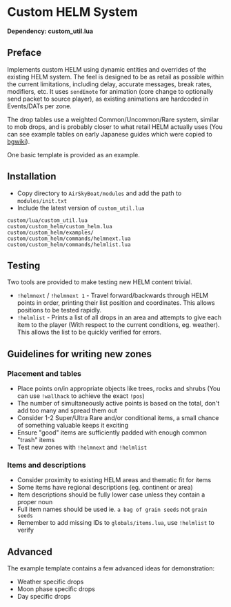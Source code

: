 # Custom HELM System
**Dependency: custom_util.lua**

## Preface

Implements custom HELM using dynamic entities and overrides of the existing HELM system. The feel is designed to be as retail as possible within the current limitations, including delay, accurate messages, break rates, modifiers, etc. It uses `sendEmote` for animation (core change to optionally send packet to source player), as existing animations are hardcoded in Events/DATs per zone.

The drop tables use a weighted Common/Uncommon/Rare system, similar to mob drops, and is probably closer to what retail HELM actually uses (You can see example tables on early Japanese guides which were copied to [bgwiki](https://www.bg-wiki.com/ffxi/Mining)).

One basic template is provided as an example.


## Installation

* Copy directory to `AirSkyBoat/modules` and add the path to `modules/init.txt`
* Include the latest version of `custom_util.lua`
```
custom/lua/custom_util.lua
custom/custom_helm/custom_helm.lua
custom/custom_helm/examples/
custom/custom_helm/commands/helmnext.lua
custom/custom_helm/commands/helmlist.lua
```


## Testing

Two tools are provided to make testing new HELM content trivial.
* `!helmnext` / `!helmnext 1` - Travel forward/backwards through HELM points in order, printing their list position and coordinates. This allows positions to be tested rapidly.
* `!helmlist` - Prints a list of all drops in an area and attempts to give each item to the player (With respect to the current conditions, eg. weather). This allows the list to be quickly verified for errors.


## Guidelines for writing new zones

### Placement and tables
* Place points on/in appropriate objects like trees, rocks and shrubs (You can use `!wallhack` to achieve the exact `!pos`)
* The number of simultaneously active points is based on the total, don't add too many and spread them out
* Consider 1-2 Super/Ultra Rare and/or conditional items, a small chance of something valuable keeps it exciting
* Ensure "good" items are sufficiently padded with enough common "trash" items
* Test new zones with `!helmnext` and `!helmlist`

### Items and descriptions
* Consider proximity to existing HELM areas and thematic fit for items
* Some items have regional descriptions (eg. continent or area)
* Item descriptions should be fully lower case unless they contain a proper noun
* Full item names should be used ie. `a bag of grain seeds` not `grain seeds`
* Remember to add missing IDs to `globals/items.lua`, use `!helmlist` to verify


## Advanced

The example template contains a few advanced ideas for demonstration:
* Weather specific drops
* Moon phase specific drops
* Day specific drops
